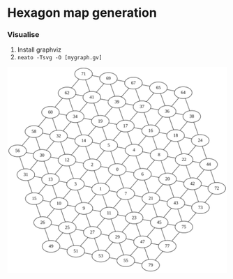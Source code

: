 # Hexagon map generation

### Visualise 
1. Install graphviz
2. `neato -Tsvg -O [mygraph.gv]`

![Hexagon map](./mygraph.gv.svg)


